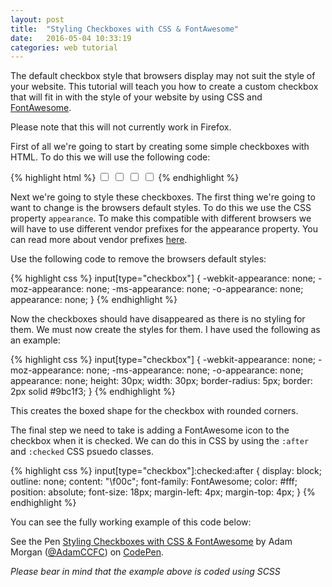 ```yaml
---
layout: post
title:  "Styling Checkboxes with CSS & FontAwesome"
date:   2016-05-04 10:33:19
categories: web tutorial
---
```


The default checkbox style that browsers display may not suit the style of your website. This tutorial will teach you how to create a custom checkbox that will fit in with the style of your website by using CSS and [FontAwesome](http://fortawesome.github.io/Font-Awesome/icons/).

<div class="callout warning">
  <p>Please note that this will not currently work in Firefox.</p>
</div>

First of all we're going to start by creating some simple checkboxes with HTML. To do this we will use the following code:

{% highlight html %}
<input type="checkbox">
<input type="checkbox">
<input type="checkbox">
<input type="checkbox">
{% endhighlight %}

Next we're going to style these checkboxes. The first thing we're going to want to change is the browsers default styles. To do this we use the CSS property `appearance`. To make this compatible with different browsers we will have to use different vendor prefixes for the appearance property. You can read more about vendor prefixes [here](https://developer.mozilla.org/en-US/docs/Glossary/Vendor_Prefix).

Use the following code to remove the browsers default styles:

{% highlight css %}
input[type="checkbox"] {
  -webkit-appearance: none;
  -moz-appearance: none;
  -ms-appearance: none;
  -o-appearance: none;
  appearance: none;
}
{% endhighlight %}

Now the checkboxes should have disappeared as there is no styling for them. We must now create the styles for them. I have used the following as an example:

{% highlight css %}
input[type="checkbox"] {
  -webkit-appearance: none;
  -moz-appearance: none;
  -ms-appearance: none;
  -o-appearance: none;
  appearance: none;
  height: 30px;
  width: 30px;
  border-radius: 5px;
  border: 2px solid #9bc1f3;
}
{% endhighlight %}

This creates the boxed shape for the checkbox with rounded corners. 

The final step we need to take is adding a FontAwesome icon to the checkbox when it is checked. We can do this in CSS by using the `:after` and `:checked` CSS psuedo classes.

{% highlight css %}
input[type="checkbox"]:checked:after {
  display: block;
  outline: none;
  content: "\f00c";
  font-family: FontAwesome;
  color: #fff;
  position: absolute;
  font-size: 18px;
  margin-left: 4px;
  margin-top: 4px;
}
{% endhighlight %}

You can see the fully working example of this code below:

<p data-height="266" data-theme-id="0" data-slug-hash="dMwGNZ" data-default-tab="css,result" data-user="AdamCCFC" data-embed-version="2" class="codepen">See the Pen <a href="http://codepen.io/AdamCCFC/pen/dMwGNZ/">Styling Checkboxes with CSS & FontAwesome</a> by Adam Morgan (<a href="http://codepen.io/AdamCCFC">@AdamCCFC</a>) on <a href="http://codepen.io">CodePen</a>.</p>
<script async src="//assets.codepen.io/assets/embed/ei.js"></script>

*Please bear in mind that the example above is coded using SCSS*